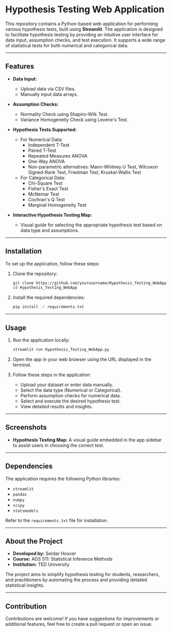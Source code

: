 # Hypothesis Testing Web Application

This repository contains a Python-based web application for performing various hypothesis tests, built using **Streamlit**. The application is designed to facilitate hypothesis testing by providing an intuitive user interface for data input, assumption checks, and test execution. It supports a wide range of statistical tests for both numerical and categorical data.

---

## Features

- **Data Input:**
  - Upload data via CSV files.
  - Manually input data arrays.

- **Assumption Checks:**
  - Normality Check using Shapiro-Wilk Test.
  - Variance Homogeneity Check using Levene's Test.

- **Hypothesis Tests Supported:**
  - For Numerical Data:
    - Independent T-Test
    - Paired T-Test
    - Repeated Measures ANOVA
    - One-Way ANOVA
    - Non-parametric alternatives: Mann-Whitney U Test, Wilcoxon Signed-Rank Test, Friedman Test, Kruskal-Wallis Test
  - For Categorical Data:
    - Chi-Square Test
    - Fisher's Exact Test
    - McNemar Test
    - Cochran's Q Test
    - Marginal Homogeneity Test

- **Interactive Hypothesis Testing Map:**
  - Visual guide for selecting the appropriate hypothesis test based on data type and assumptions.

---

## Installation

To set up the application, follow these steps:

1. Clone the repository:
    ```bash
    git clone https://github.com/yourusername/Hypothesis_Testing_WebApp.git
    cd Hypothesis_Testing_WebApp
    ```

2. Install the required dependencies:
    ```bash
    pip install -r requirements.txt
    ```

---

## Usage

1. Run the application locally:
    ```bash
    streamlit run Hypothesis_Testing_WebApp.py
    ```

2. Open the app in your web browser using the URL displayed in the terminal.

3. Follow these steps in the application:
   - Upload your dataset or enter data manually.
   - Select the data type (Numerical or Categorical).
   - Perform assumption checks for numerical data.
   - Select and execute the desired hypothesis test.
   - View detailed results and insights.

---

## Screenshots

- **Hypothesis Testing Map:**
  A visual guide embedded in the app sidebar to assist users in choosing the correct test.

---

## Dependencies

The application requires the following Python libraries:

- `streamlit`
- `pandas`
- `numpy`
- `scipy`
- `statsmodels`

Refer to the `requirements.txt` file for installation.

---

## About the Project

- **Developed by:** Serdar Hosver
- **Course:** ADS 511: Statistical Inference Methods
- **Institution:** TED University

The project aims to simplify hypothesis testing for students, researchers, and practitioners by automating the process and providing detailed statistical insights.

---

## Contribution

Contributions are welcome! If you have suggestions for improvements or additional features, feel free to create a pull request or open an issue.


